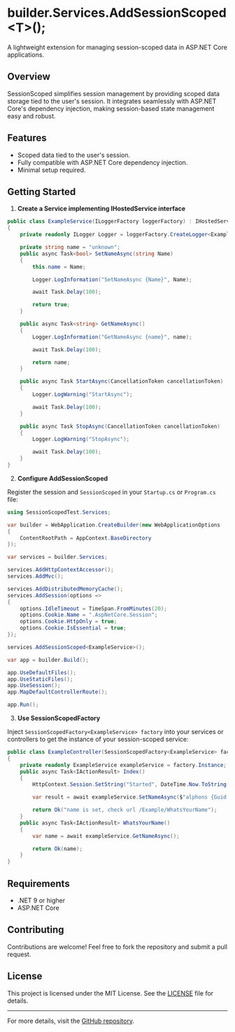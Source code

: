 ﻿# builder.Services.AddSessionScoped&lt;T&gt;();

A lightweight extension for managing session-scoped data in ASP.NET Core applications.

## Overview

SessionScoped simplifies session management by providing scoped data storage tied to the user's session. It integrates seamlessly with ASP.NET Core's dependency injection, making session-based state management easy and robust.

## Features

- Scoped data tied to the user's session.
- Fully compatible with ASP.NET Core dependency injection.
- Minimal setup required.

## Getting Started

1. **Create a Service implementing IHostedService interface**

```csharp
public class ExampleService(ILoggerFactory loggerFactory) : IHostedService
{
	private readonly ILogger Logger = loggerFactory.CreateLogger<ExampleService>();

	private string name = "unknown";
	public async Task<bool> SetNameAsync(string Name)
	{
		this.name = Name;

		Logger.LogInformation("SetNameAsync {Name}", Name);

		await Task.Delay(100);

		return true;
	}

	public async Task<string> GetNameAsync()
	{
		Logger.LogInformation("GetNameAsync {name}", name);

		await Task.Delay(100);

		return name;
	}

	public async Task StartAsync(CancellationToken cancellationToken)
	{
		Logger.LogWarning("StartAsync");

		await Task.Delay(100);
	}

	public async Task StopAsync(CancellationToken cancellationToken)
	{
		Logger.LogWarning("StopAsync");

		await Task.Delay(100);
	}
}
```

2. **Configure AddSessionScoped**

Register the session and `SessionScoped` in your `Startup.cs` or `Program.cs` file:

```csharp
using SessionScopedTest.Services;

var builder = WebApplication.CreateBuilder(new WebApplicationOptions
{
	ContentRootPath = AppContext.BaseDirectory
});

var services = builder.Services;

services.AddHttpContextAccessor();
services.AddMvc();

services.AddDistributedMemoryCache();
services.AddSession(options =>
{
	options.IdleTimeout = TimeSpan.FromMinutes(20);
	options.Cookie.Name = ".AspNetCore.Session";
	options.Cookie.HttpOnly = true;
	options.Cookie.IsEssential = true;
});

services.AddSessionScoped<ExampleService>();

var app = builder.Build();

app.UseDefaultFiles();
app.UseStaticFiles();
app.UseSession();
app.MapDefaultControllerRoute();

app.Run();
```

3. **Use SessionScopedFactory<T>**

Inject `SessionScopedFactory<ExampleService> factory` into your services or controllers to get the instance of your session-scoped service:

```csharp
public class ExampleController(SessionScopedFactory<ExampleService> factory) : ControllerBase
{
	private readonly ExampleService exampleService = factory.Instance;
	public async Task<IActionResult> Index()
	{
		HttpContext.Session.SetString("Started", DateTime.Now.ToString());

		var result = await exampleService.SetNameAsync($"alphons {Guid.NewGuid()}");

		return Ok("name is set, check url /Example/WhatsYourName");
	}
	public async Task<IActionResult> WhatsYourName()
	{
		var name = await exampleService.GetNameAsync();

		return Ok(name);
	}
}
```

## Requirements

- .NET 9 or higher
- ASP.NET Core

## Contributing

Contributions are welcome! Feel free to fork the repository and submit a pull request.

## License

This project is licensed under the MIT License. See the [LICENSE](https://github.com/alphons/SessionScopedExtension/blob/master/LICENSE) file for details.

---

For more details, visit the [GitHub repository](https://github.com/alphons/SessionScopedExtension/tree/master/SessionScoped).
